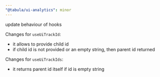```yaml
---
"@tabula/ui-analytics": minor
---
```


update behaviour of hooks

Changes for `useUiTrackId`:

- it allows to provide child id
- if child id is not provided or an empty string, then parent id returned

Changes for `useUiTrackIds`:

- it returns parent id itself if id is empty string
